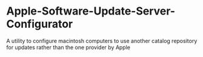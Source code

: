 Apple-Software-Update-Server-Configurator
=========================================

A utility to configure macintosh computers to use another catalog repository for updates rather than the one provider by Apple